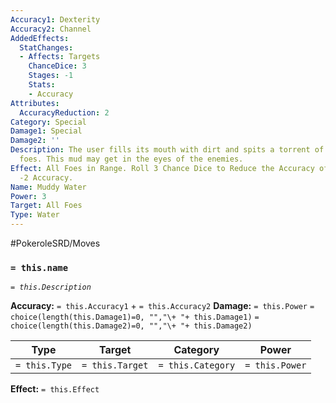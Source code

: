 ```yaml
---
Accuracy1: Dexterity
Accuracy2: Channel
AddedEffects:
  StatChanges:
  - Affects: Targets
    ChanceDice: 3
    Stages: -1
    Stats:
    - Accuracy
Attributes:
  AccuracyReduction: 2
Category: Special
Damage1: Special
Damage2: ''
Description: The user fills its mouth with dirt and spits a torrent of mud at the
  foes. This mud may get in the eyes of the enemies.
Effect: All Foes in Range. Roll 3 Chance Dice to Reduce the Accuracy of those affected.
  -2 Accuracy.
Name: Muddy Water
Power: 3
Target: All Foes
Type: Water
---
```


#PokeroleSRD/Moves

### `= this.name` 
*`= this.Description`*

**Accuracy:** `= this.Accuracy1` + `= this.Accuracy2`
**Damage:** `= this.Power` `= choice(length(this.Damage1)=0, "","\+ "+ this.Damage1)` `= choice(length(this.Damage2)=0, "","\+ "+ this.Damage2)`

| Type          | Target          | Category          | Power          |
| ------------- | --------------- | ----------------  | -------------- |
| `= this.Type` | `= this.Target` | `= this.Category` | `= this.Power` | 

**Effect:** `= this.Effect`